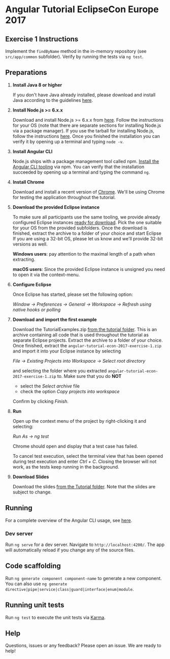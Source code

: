 # Angular Tutorial EclipseCon Europe 2017

## Exercise 1 Instructions

Implement the `findByName` method in the in-memory repository (see `src/app/common` subfolder).
Verify by running the tests via `ng test`.

## Preparations

1. **Install Java 8 or higher**

   If you don't have Java already installed, please download and install Java 
   according to the guidelines 
   [here](https://java.com/en/download/help/download_options.xml). 

2. **Install Node.js >= 6.x.x**

   Download and install Node.js >= 6.x.x from [here](https://nodejs.org/en/download/). 
   Follow the instructions for your OS (note that there are separate sections
   for installing Node.js via a package manager). If you use the tarball for
   installing Node.js, follow the instructions [here](http://www.thegeekstuff.com/2015/10/install-nodejs-npm-linux/).
   Once you finished the installation you can verify it by opening up a terminal 
   and typing `node -v`.

3. **Install Angular CLI**

   Node.js ships with a package management tool called npm. 
   [Install the Angular CLI tooling](https://github.com/angular/angular-cli#installation)
   via npm. You can verify that the installation succeeded by opening up a 
   terminal and typing the command `ng`.

4. **Install Chrome**

   Download and install a recent version of [Chrome](https://www.google.com/chrome/index.html).
   We'll be using Chrome for testing the application throughout the tutorial.

5. **Download the provided Eclipse instance**

   To make sure all participants use the same tooling, we provide already 
   configured Eclipse instances
   [ready for download](https://drive.google.com/open?id=0B0on8LO2mrLDQUpUaGMteTFERTg).
   Pick the one suitable for your OS from the provided subfolders.
   Once the download is finished, extract the archive to a folder of your choice and start Eclipse
   If you are using a 32-bit OS, please let us know and we'll provide 32-bit versions as well. 
   
   **Windows users**: pay attention to the maximal length of a path when extracting.
   
   **macOS users**: Since the provided Eclipse instance is unsigned you need to 
   open it via the context-menu.
   
6. **Configure Eclipse**

   Once Eclipse has started, please set the following option: 
   
   *Window → Preferences → General → Workspace → Refresh using native hooks 
   or polling*

7. **Download and import the first example**

   Download the TutorialExamples.zip [from the tutorial folder](https://drive.google.com/open?id=0B0on8LO2mrLDQUpUaGMteTFERTg).
   This is an archive containing all code that is used throughout the tutorial 
   as separate Eclipse projects. Extract the archive to a folder of your choice. 
   Once finished, extract the `angular-tutorial-econ-2017-exercise-1.zip` and 
   import it into your Eclipse instance by selecting 
   
   *File → Existing Projects into Workspace → Select root directory*
   
   and selecting the folder where you extracted `angular-tutorial-econ-2017-exercise-1.zip`
   to.  Make sure that you do **NOT**
   
   * select the *Select archive* file 
   * check the option *Copy projects into workspace*
   
   Confirm by clicking *Finish*.

8. **Run**

   Open up the context menu of the project by right-clicking it and selecting:
   
   *Run As → ng test*
   
   Chrome should open and display that a test case has failed.
   
   To cancel test execution, select the terminal view that has been opened during
   test execution and enter *Ctrl + C*. Closing the browser will not work, as 
   the tests keep running in the background.

9. **Download Slides**

   Download the slides [from the Tutorial folder](https://drive.google.com/open?id=0B0on8LO2mrLDQUpUaGMteTFERTg).
   Note that the slides are subject to change.

## Running

For a complete overview of the Angular CLI usage, see [here](https://github.com/angular/angular-cli#usage).

### Dev server

Run `ng serve` for a dev server. Navigate to `http://localhost:4200/`. The app will automatically reload if you change any of the source files.

## Code scaffolding

Run `ng generate component component-name` to generate a new component. 
You can also use `ng generate directive|pipe|service|class|guard|interface|enum|module`.

## Running unit tests

Run `ng test` to execute the unit tests via [Karma](https://karma-runner.github.io).

## Help
Questions, issues or any feedback? Please open an issue. We are ready to help!
